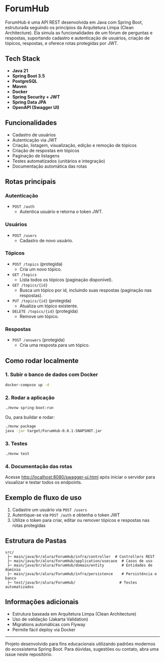 # ForumHub

ForumHub é uma API REST desenvolvida em Java com Spring Boot, estruturada seguindo os princípios da Arquitetura Limpa (Clean Architecture). Ela simula as funcionalidades de um fórum de perguntas e respostas, suportando cadastro e autenticação de usuários, criação de tópicos, respostas, e oferece rotas protegidas por JWT.

## Tech Stack
- **Java 21**
- **Spring Boot 3.5**
- **PostgreSQL**
- **Maven**
- **Docker**
- **Spring Security + JWT**
- **Spring Data JPA**
- **OpenAPI (Swagger UI)**

## Funcionalidades
- Cadastro de usuários
- Autenticação via JWT
- Criação, listagem, visualização, edição e remoção de tópicos
- Criação de respostas em tópicos
- Paginação de listagens
- Testes automatizados (unitários e integração)
- Documentação automática das rotas

## Rotas principais

### Autenticação
- `POST /auth`
  - Autentica usuário e retorna o token JWT.

### Usuários
- `POST /users`
  - Cadastro de novo usuário.

### Tópicos
- `POST /topics` (protegida)
  - Cria um novo tópico.
- `GET /topics`
  - Lista todos os tópicos (paginação disponível).
- `GET /topics/{id}`
  - Busca um tópico por id, incluindo suas respostas (paginação nas respostas).
- `PUT /topics/{id}` (protegida)
  - Atualiza um tópico existente.
- `DELETE /topics/{id}` (protegida)
  - Remove um tópico.

### Respostas
- `POST /answers` (protegida)
  - Cria uma resposta para um tópico.

## Como rodar localmente

### 1. Subir o banco de dados com Docker
```bash
docker-compose up -d
```

### 2. Rodar a aplicação
```bash
./mvnw spring-boot:run
```
Ou, para buildar e rodar:
```bash
./mvnw package
java -jar target/ForumHub-0.0.1-SNAPSHOT.jar
```

### 3. Testes
```bash
./mvnw test
```

### 4. Documentação das rotas
Acesse [http://localhost:8080/swagger-ui.html](http://localhost:8080/swagger-ui.html) após iniciar o servidor para visualizar e testar todos os endpoints.

## Exemplo de fluxo de uso
1. Cadastre um usuário via `POST /users`
2. Autentique-se via `POST /auth` e obtenha o token JWT
3. Utilize o token para criar, editar ou remover tópicos e respostas nas rotas protegidas

## Estrutura de Pastas
```
src/
 ├─ main/java/br/alura/ForumHub/infra/controller  # Controllers REST
 ├─ main/java/br/alura/ForumHub/application/usecase  # Casos de uso
 ├─ main/java/br/alura/ForumHub/domain/entity        # Entidades de domínio
 ├─ main/java/br/alura/ForumHub/infra/persistence    # Persistência e banco
 ├─ test/java/br/alura/ForumHub/                    # Testes automatizados
```

## Informações adicionais
- Estrutura baseada em Arquitetura Limpa (Clean Architecture)
- Uso de validação (Jakarta Validation)
- Migrations automáticas com Flyway
- Permite fácil deploy via Docker

---

Projeto desenvolvido para fins educacionais utilizando padrões modernos do ecossistema Spring Boot. Para dúvidas, sugestões ou contato, abra uma issue neste repositório.


